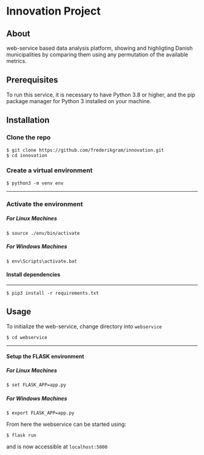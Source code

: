 # Innovation Project

## About
web-service based data analysis platform, showing and highligting Danish municipalities by comparing them using any permutation of the available metrics.

## Prerequisites
To run this service, it is necessary to have Python 3.8 or higher, and the pip package manager for Python 3 installed on your machine.
## Installation

### Clone the repo

```
$ git clone https://github.com/frederikgram/innovation.git
$ cd innovation
```

### Create a virtual environment


```
$ python3 -m venv env
```

---
### Activate the environment
##### For Linux Machines

```
$ source ./env/bin/activate
```

##### For Windows Machines

```
$ env\Scripts\activate.bat
```

#### Install dependencies
---

```
$ pip3 install -r requirements.txt
```

## Usage
To initialize the web-service, change directory into `webservice`
```
$ cd webservice
```
---

#### Setup the FLASK environment

##### For Linux Machines

```
$ set FLASK_APP=app.py
```

##### For Windows Machines

```
$ export FLASK_APP=app.py
```

From here the webservice can be started using:
```
$ flask run
```
and is now accessible at `localhost:5000`
